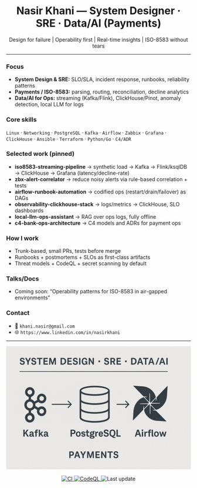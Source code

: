 <h1 align="center">Nasir Khani — System Designer · SRE · Data/AI (Payments)</h1>

<p align="center">
Design for failure | Operability first | Real-time insights | ISO-8583 without tears
</p>

---

### Focus
- **System Design & SRE:** SLO/SLA, incident response, runbooks, reliability patterns
- **Payments / ISO-8583:** parsing, routing, reconciliation, decline analytics
- **Data/AI for Ops:** streaming (Kafka/Flink), ClickHouse/Pinot, anomaly detection, local LLM for logs

### Core skills
`Linux` · `Networking` · `PostgreSQL` · `Kafka` · `Airflow` · `Zabbix` · `Grafana` · `ClickHouse` · `Ansible` · `Terraform` · `Python/Go` · `C4/ADR`

### Selected work (pinned)
- **iso8583-streaming-pipeline** → synthetic load → Kafka → Flink/ksqlDB → ClickHouse → Grafana (latency/decline-rate)
- **zbx-alert-correlator** → reduce noisy alerts via rule-based correlation + tests
- **airflow-runbook-automation** → codified ops (restart/drain/failover) as DAGs
- **observability-clickhouse-stack** → logs/metrics → ClickHouse, SLO dashboards
- **local-llm-ops-assistant** → RAG over ops logs, fully offline
- **c4-bank-ops-architecture** → C4 models and ADRs for payment ops

### How I work
- Trunk-based, small PRs, tests before merge  
- Runbooks + postmortems + SLOs as first-class artifacts  
- Threat models + CodeQL + secret scanning by default

### Talks/Docs
- Coming soon: “Operability patterns for ISO-8583 in air-gapped environments”

### Contact
- 📧 `khani.nasir@gmail.com`  
- 🌐 `https://www.linkedin.com/in/nasirkhani`

---

<p align="center">
  <img src="assets/system-architecture-banner.png" alt="Nasir Khani — System Design · SRE · Data/AI (Payments)" width="720" />
</p>

<p align="center">
  <a href="https://github.com/<username>/iso8583-streaming-pipeline/actions">
    <img alt="CI" src="https://img.shields.io/github/actions/workflow/status/<username>/iso8583-streaming-pipeline/ci.yml?label=iso8583%20CI">
  </a>
  <a href="https://github.com/<username>/zbx-alert-correlator/actions">
    <img alt="CodeQL" src="https://img.shields.io/github/actions/workflow/status/<username>/zbx-alert-correlator/codeql.yml?label=zbx%20CodeQL">
  </a>
  <img alt="Last update" src="https://img.shields.io/github/last-commit/<username>/<username>?label=profile%20updated">
</p>
